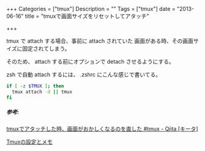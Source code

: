 +++
Categories = ["tmux"]
Description = ""
Tags = ["tmux"]
date =  "2013-06-16"
title = "tmuxで画面サイズをリセットしてアタッチ"

+++

tmux で attach する場合、事前に attach されていた
画面がある時、その画面サイズに固定されてしまう。

そのため、 attach する前にオプションで detach させるようにする。

zsh で自動 attach するには、 .zshrc にこんな感じで書いてる。

```sh
if [ -z $TMUX ]; then
  tmux attach -d || tmux
fi
```

##### 参考:

[tmuxでアタッチした時、画面がおかしくなるのを直した \#tmux - Qiita [キータ]](http://qiita.com/items/fa28ae844bc820c2da57)

[Tmuxの設定とメモ](http://filmlang.org/computer/tmux)

